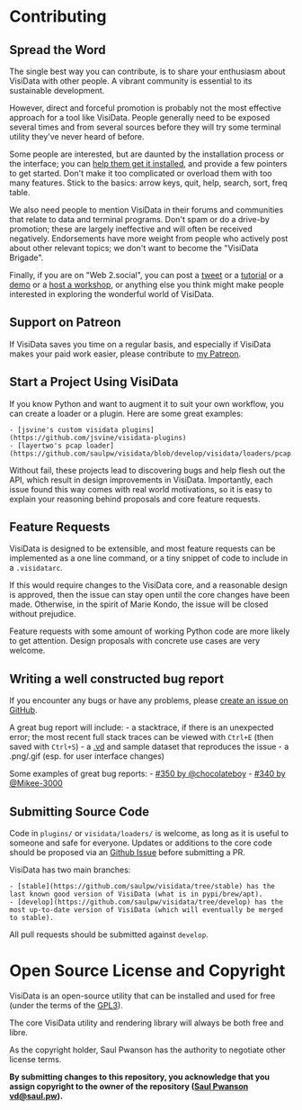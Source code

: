 # Contributing

## Spread the Word

The single best way you can contribute, is to share your enthusiasm about VisiData with other people.
A vibrant community is essential to its sustainable development.

However, direct and forceful promotion is probably not the most effective approach for a tool like VisiData.
People generally need to be exposed several times and from several sources before they will try some terminal utility they've never heard of before.

Some people are interested, but are daunted by the installation process or the interface; you can [help them get it installed](/install), and provide a few pointers to get started.
Don't make it too complicated or overload them with too many features.
Stick to the basics: arrow keys, quit, help, search, sort, freq table.

We also need people to mention VisiData in their forums and communities that relate to data and terminal programs.
Don't spam or do a drive-by promotion; these are largely ineffective and will often be received negatively.
Endorsements have more weight from people who actively post about other relevant topics; we don't want to become the "VisiData Brigade".

Finally, if you are on "Web 2.social", you can post a [tweet](https://twitter.com/visidata) or a [tutorial]() or a [demo](https://www.youtube.com/watch?v=N1CBDTgGtOU) or a [host a workshop](), or anything else you think might make people interested in exploring the wonderful world of VisiData.

## Support on Patreon

If VisiData saves you time on a regular basis, and especially if VisiData makes your paid work easier, please contribute to [my Patreon](https://www.patreon.com/saulpw).

## Start a Project Using VisiData

If you know Python and want to augment it to suit your own workflow, you can create a loader or a plugin.  Here are some great examples:

    - [jsvine's custom visidata plugins](https://github.com/jsvine/visidata-plugins)
    - [layertwo's pcap loader](https://github.com/saulpw/visidata/blob/develop/visidata/loaders/pcap.py)

Without fail, these projects lead to discovering bugs and help flesh out the API, which result in design improvements in VisiData.
Importantly, each issue found this way comes with real world motivations, so it is easy to explain your reasoning behind proposals and core feature requests.

## Feature Requests

VisiData is designed to be extensible, and most feature requests can be implemented as a one line command, or a tiny snippet of code to include in a `.visidatarc`.

If this would require changes to the VisiData core, and a reasonable design is approved, then the issue can stay open until the core changes have been made.
Otherwise, in the spirit of Marie Kondo, the issue will be closed without prejudice.

Feature requests with some amount of working Python code are more likely to get attention.
Design proposals with concrete use cases are very welcome.

## Writing a well constructed bug report

If you encounter any bugs or have any problems, please [create an issue on GitHub](https://github.com/saulpw/visidata/issues).

A great bug report will include:
    - a stacktrace, if there is an unexpected error; the most recent full stack traces can be viewed with `Ctrl+E` (then saved with `Ctrl+S`)
    - a [.vd](http://visidata.org/docs/save-restore/) and sample dataset that reproduces the issue
    - a .png/.gif (esp. for user interface changes)

Some examples of great bug reports:
    - [#350 by @chocolateboy](https://github.com/saulpw/visidata/issues/350)
    - [#340 by @Mikee-3000](https://github.com/saulpw/visidata/issues/340)


## Submitting Source Code

Code in `plugins/` or `visidata/loaders/` is welcome, as long as it is useful to someone and safe for everyone.
Updates or additions to the core code should be proposed via an [Github Issue](https://github.com/saulpw/visidata/issues/new/choose) before submitting a PR.

VisiData has two main branches:

    - [stable](https://github.com/saulpw/visidata/tree/stable) has the last known good version of VisiData (what is in pypi/brew/apt).
    - [develop](https://github.com/saulpw/visidata/tree/develop) has the most up-to-date version of VisiData (which will eventually be merged to stable).

All pull requests should be submitted against `develop`.

# Open Source License and Copyright

VisiData is an open-source utility that can be installed and used for free (under the terms of the [GPL3](https://www.gnu.org/licenses/gpl-3.0.en.html)).

The core VisiData utility and rendering library will always be both free and libre.

As the copyright holder, Saul Pwanson has the authority to negotiate other license terms.

**By submitting changes to this repository, you acknowledge that you assign copyright to the owner of the repository ([Saul Pwanson <vd@saul.pw>](mailto:vd@saul.pw)).**
